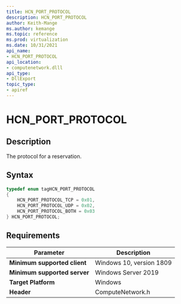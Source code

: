 ```yaml
---
title: HCN_PORT_PROTOCOL
description: HCN_PORT_PROTOCOL
author: Keith-Mange
ms.author: kemange
ms.topic: reference
ms.prod: virtualization
ms.date: 10/31/2021
api_name:
- HCN_PORT_PROTOCOL
api_location:
- computenetwork.dlll
api_type:
- DllExport
topic_type:
- apiref
---
```

# HCN\_PORT\_PROTOCOL

## Description

The protocol for a reservation.

## Syntax

```cpp
typedef enum tagHCN_PORT_PROTOCOL
{
    HCN_PORT_PROTOCOL_TCP = 0x01,
    HCN_PORT_PROTOCOL_UDP = 0x02,
    HCN_PORT_PROTOCOL_BOTH = 0x03
} HCN_PORT_PROTOCOL;

```

## Requirements

|Parameter|Description|
|---|---|
| **Minimum supported client** | Windows 10, version 1809 |
| **Minimum supported server** | Windows Server 2019 |
| **Target Platform** | Windows |
| **Header** | ComputeNetwork.h |


